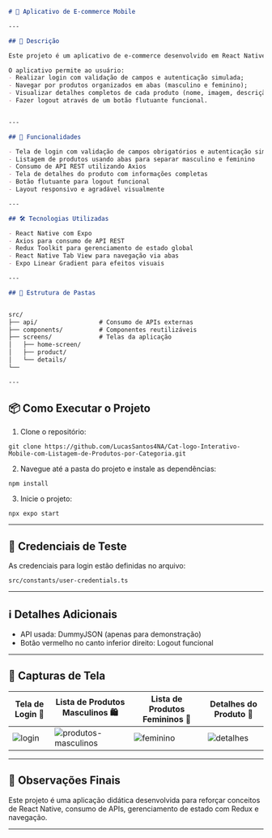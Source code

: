 ```markdown
# 🛒 Aplicativo de E-commerce Mobile

---

## 📖 Descrição

Este projeto é um aplicativo de e-commerce desenvolvido em React Native (Expo), com foco na integração de APIs REST e na organização do código seguindo boas práticas. 

O aplicativo permite ao usuário:
- Realizar login com validação de campos e autenticação simulada;
- Navegar por produtos organizados em abas (masculino e feminino);
- Visualizar detalhes completos de cada produto (nome, imagem, descrição, preço e desconto);
- Fazer logout através de um botão flutuante funcional.


---

## 🚀 Funcionalidades

- Tela de login com validação de campos obrigatórios e autenticação simulada  
- Listagem de produtos usando abas para separar masculino e feminino  
- Consumo de API REST utilizando Axios  
- Tela de detalhes do produto com informações completas  
- Botão flutuante para logout funcional  
- Layout responsivo e agradável visualmente  

---

## 🛠 Tecnologias Utilizadas

- React Native com Expo  
- Axios para consumo de API REST  
- Redux Toolkit para gerenciamento de estado global  
- React Native Tab View para navegação via abas  
- Expo Linear Gradient para efeitos visuais  

---

## 📂 Estrutura de Pastas


src/
├── api/                 # Consumo de APIs externas
├── components/          # Componentes reutilizáveis
├── screens/             # Telas da aplicação
│   ├── home-screen/
│   ├── product/
│   └── details/
└── 

---
```
## 📦 Como Executar o Projeto

1. Clone o repositório:
```
git clone https://github.com/LucasSantos4NA/Cat-logo-Interativo-Mobile-com-Listagem-de-Produtos-por-Categoria.git
```

2. Navegue até a pasta do projeto e instale as dependências:
```
npm install
```

3. Inicie o projeto:
```
npx expo start
```

---

## 👤 Credenciais de Teste

As credenciais para login estão definidas no arquivo:
```
src/constants/user-credentials.ts
```

---

## ℹ️ Detalhes Adicionais

- API usada: DummyJSON (apenas para demonstração)  
- Botão vermelho no canto inferior direito: Logout funcional  

---

## 📸 Capturas de Tela

| Tela de Login 🔐 | Lista de Produtos Masculinos 🛍 | Lista de Produtos Femininos 👗 | Detalhes do Produto 📄 |
|-----------------|--------------------------------|-------------------------------|------------------------|
| ![login](https://github.com/user-attachments/assets/74515c76-23d2-4ae6-a3e3-01eff4aedd28) | ![produtos-masculinos](https://github.com/user-attachments/assets/52a2f96c-f157-40d1-b183-145bd53cdab4) | ![feminino](https://github.com/user-attachments/assets/26936453-d141-44ee-b850-c0a143ffdf59) | ![detalhes](https://github.com/user-attachments/assets/28565112-05a6-4d15-8fdc-79bd1a5fcd5a) |

---

## 📝 Observações Finais

Este projeto é uma aplicação didática desenvolvida para reforçar conceitos de React Native, consumo de APIs, gerenciamento de estado com Redux e navegação.

---
